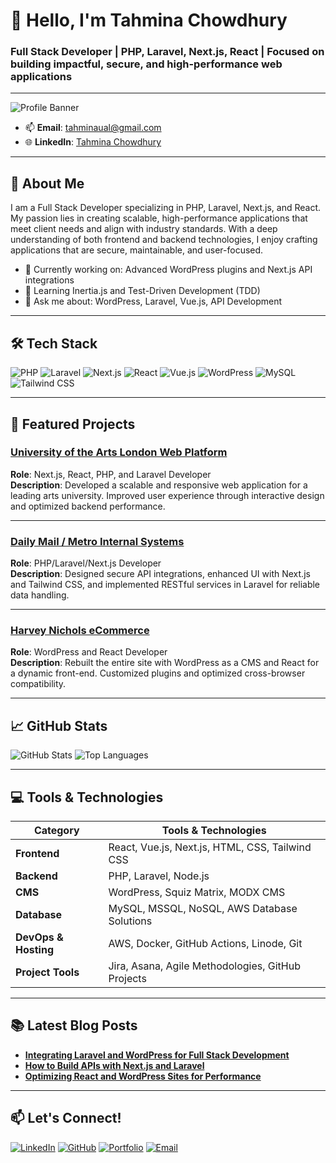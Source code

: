# 👋 Hello, I'm Tahmina Chowdhury

### Full Stack Developer | PHP, Laravel, Next.js, React | Focused on building impactful, secure, and high-performance web applications

---

![Profile Banner](https://user-images.githubusercontent.com/yourimage.png) <!-- Add your custom banner here -->

- 📫 **Email**: tahminaual@gmail.com
- 🌐 **LinkedIn**: [Tahmina Chowdhury](https://www.linkedin.com/in/tahmina-chowdhury-7aab5329/)
  

---

## 🚀 About Me
I am a Full Stack Developer specializing in PHP, Laravel, Next.js, and React. My passion lies in creating scalable, high-performance applications that meet client needs and align with industry standards. With a deep understanding of both frontend and backend technologies, I enjoy crafting applications that are secure, maintainable, and user-focused.

- 🔭 Currently working on: Advanced WordPress plugins and Next.js API integrations
- 🌱 Learning Inertia.js and Test-Driven Development (TDD)
- 💬 Ask me about: WordPress, Laravel, Vue.js, API Development

---

## 🛠️ Tech Stack
![PHP](https://img.shields.io/badge/-PHP-777BB4?style=flat&logo=php&logoColor=white)
![Laravel](https://img.shields.io/badge/-Laravel-FF2D20?style=flat&logo=laravel&logoColor=white)
![Next.js](https://img.shields.io/badge/-Next.js-000000?style=flat&logo=next.js&logoColor=white)
![React](https://img.shields.io/badge/-React-61DAFB?style=flat&logo=react&logoColor=white)
![Vue.js](https://img.shields.io/badge/-Vue.js-4FC08D?style=flat&logo=vue.js&logoColor=white)
![WordPress](https://img.shields.io/badge/-WordPress-21759B?style=flat&logo=wordpress&logoColor=white)
![MySQL](https://img.shields.io/badge/-MySQL-4479A1?style=flat&logo=mysql&logoColor=white)
![Tailwind CSS](https://img.shields.io/badge/-Tailwind%20CSS-38B2AC?style=flat&logo=tailwind-css&logoColor=white)

---

## 🌟 Featured Projects

### [University of the Arts London Web Platform](https://www.arts.ac.uk/)
**Role**: Next.js, React, PHP, and Laravel Developer  
**Description**: Developed a scalable and responsive web application for a leading arts university. Improved user experience through interactive design and optimized backend performance.

---

### [Daily Mail / Metro Internal Systems](https://metro.co.uk/)
**Role**: PHP/Laravel/Next.js Developer  
**Description**: Designed secure API integrations, enhanced UI with Next.js and Tailwind CSS, and implemented RESTful services in Laravel for reliable data handling.

---

### [Harvey Nichols eCommerce](https://www.harveynichols.com/)
**Role**: WordPress and React Developer  
**Description**: Rebuilt the entire site with WordPress as a CMS and React for a dynamic front-end. Customized plugins and optimized cross-browser compatibility.



---

## 📈 GitHub Stats

![GitHub Stats](https://github-readme-stats.vercel.app/api?username=YourUsername&show_icons=true&theme=radical&count_private=true)
![Top Languages](https://github-readme-stats.vercel.app/api/top-langs/?username=YourUsername&layout=compact&theme=radical)

---

## 💻 Tools & Technologies

| **Category**         | **Tools & Technologies**                                |
|----------------------|--------------------------------------------------------|
| **Frontend**         | React, Vue.js, Next.js, HTML, CSS, Tailwind CSS         |
| **Backend**          | PHP, Laravel, Node.js                                  |
| **CMS**              | WordPress, Squiz Matrix, MODX CMS                       |
| **Database**         | MySQL, MSSQL, NoSQL, AWS Database Solutions             |
| **DevOps & Hosting** | AWS, Docker, GitHub Actions, Linode, Git               |
| **Project Tools**    | Jira, Asana, Agile Methodologies, GitHub Projects       |

---

## 📚 Latest Blog Posts

- **[Integrating Laravel and WordPress for Full Stack Development](https://yourblog.com/integrate-laravel-wordpress)**  
- **[How to Build APIs with Next.js and Laravel](https://yourblog.com/build-apis-nextjs-laravel)**  
- **[Optimizing React and WordPress Sites for Performance](https://yourblog.com/performance-react-wordpress)**  

---

## 📫 Let's Connect!

[![LinkedIn](https://img.shields.io/badge/LinkedIn-0077B5?style=flat&logo=linkedin&logoColor=white)](https://www.linkedin.com/in/tahmina-chowdhury-7aab5329/)
[![GitHub](https://img.shields.io/badge/GitHub-333333?style=flat&logo=github&logoColor=white)](https://github.com/YourUsername)
[![Portfolio](https://img.shields.io/badge/Portfolio-000000?style=flat&logo=codepen&logoColor=white)](https://yourportfolio.com)
[![Email](https://img.shields.io/badge/Email-D14836?style=flat&logo=gmail&logoColor=white)](mailto:tahminaual@gmail.com)
